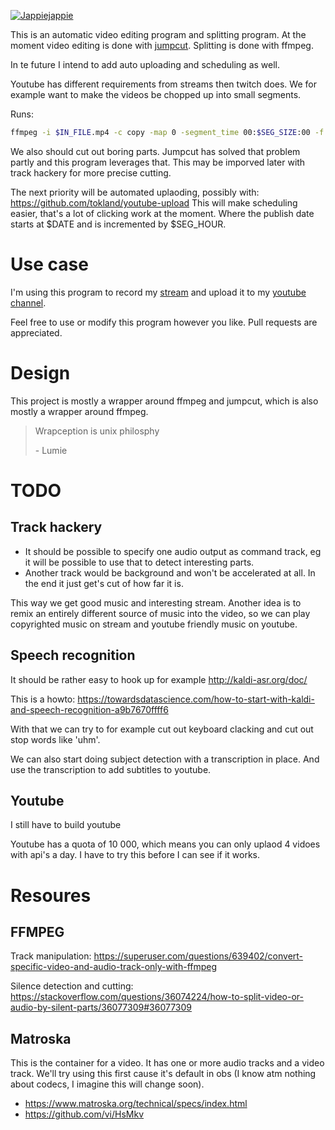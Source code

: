 [![Jappiejappie](https://img.shields.io/badge/twitch.tv-jappiejappie-purple?logo=twitch&style=for-the-badge)](https://www.twitch.tv/jappiejappie)

This is an automatic video editing program and splitting
program.
At the moment video editing is done with [jumpcut](https://github.com/carykh/jumpcutter).
Splitting is done with ffmpeg.

In te future I intend to add auto uploading and scheduling
as well.

Youtube has different requirements from streams then twitch does.
We for example want to make the videos be chopped up into
small segments.

Runs:

```bash
ffmpeg -i $IN_FILE.mp4 -c copy -map 0 -segment_time 00:$SEG_SIZE:00 -f segment -reset_timestamps 1 $OUT_FILE-%03d.mp4
```

We also should cut out boring parts.
Jumpcut has solved that problem partly and this program
leverages that.
This may be imporved later with track hackery for more precise
cutting.

The next priority will be automated uplaoding, possibly with:
https://github.com/tokland/youtube-upload
This will make scheduling easier,
that's a lot of clicking work at the moment.
Where the publish date starts at $DATE and is incremented by $SEG_HOUR.

# Use case
I'm using this program to record my [stream](https://www.twitch.tv/jappiejappie)
and upload it to my
[youtube channel](https://www.youtube.com/channel/UCQxmXSQEYyCeBC6urMWRPVw).

Feel free to use or modify this program however you like.
Pull requests are appreciated.

# Design
This project is mostly a wrapper around ffmpeg and jumpcut,
which is also mostly a wrapper around ffmpeg.

> Wrapception is unix philosphy
>
> \- Lumie

# TODO

## Track hackery

+ It should be possible to specify one audio output as command track,
  eg it will be possible to use that to detect interesting parts.
+ Another track would be background and won't be accelerated at all.
  In the end it just get's cut of how far it is.

This way we get good music and interesting stream.
Another idea is to remix an entirely different source of music
into the video, so we can play copyrighted music on stream
and youtube friendly music on youtube.


## Speech recognition
It should be rather easy to hook up for example http://kaldi-asr.org/doc/

This is a howto: https://towardsdatascience.com/how-to-start-with-kaldi-and-speech-recognition-a9b7670ffff6

With that we can try to for example cut out keyboard clacking
and cut out stop words like 'uhm'.

We can also start doing subject detection with a transcription in place.
And use the transcription to add subtitles to youtube.

## Youtube
I still have to build youtube

Youtube has a quota of 10 000,
which means you can only uplaod 4 vidoes with api's a day.
I have to try this before I can see if it works.


# Resoures


## FFMPEG
Track manipulation: https://superuser.com/questions/639402/convert-specific-video-and-audio-track-only-with-ffmpeg

Silence detection and cutting: https://stackoverflow.com/questions/36074224/how-to-split-video-or-audio-by-silent-parts/36077309#36077309

## Matroska
This is the container for a video. It has one or more audio tracks and a
video track.
We'll try using this first cause it's default in obs
(I know atm nothing about codecs, I imagine this will change soon).

+ https://www.matroska.org/technical/specs/index.html
+ https://github.com/vi/HsMkv

